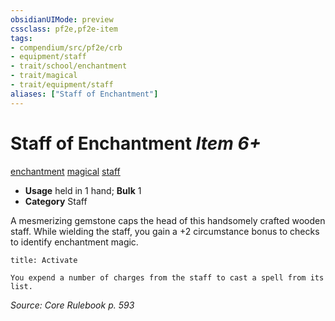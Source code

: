 ```yaml
---
obsidianUIMode: preview
cssclass: pf2e,pf2e-item
tags:
- compendium/src/pf2e/crb
- equipment/staff
- trait/school/enchantment
- trait/magical
- trait/equipment/staff
aliases: ["Staff of Enchantment"]
---
```

# Staff of Enchantment *Item 6+*  
[enchantment](enchantment.md)  [magical](magical.md)  [staff](rules/traits/staff.md)  

- **Usage** held in 1 hand; **Bulk** 1
- **Category** Staff

A mesmerizing gemstone caps the head of this handsomely crafted wooden staff. While wielding the staff, you gain a +2 circumstance bonus to checks to identify enchantment magic.

```ad-embed-ability
title: Activate

You expend a number of charges from the staff to cast a spell from its list.
```

*Source: Core Rulebook p. 593*